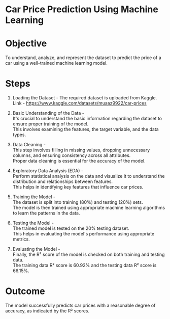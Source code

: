 # Car Price Prediction Using Machine Learning

# Objective
To understand, analyze, and represent the dataset to predict the price of a car using a well-trained machine learning model.

# Steps
1. Loading the Dataset -
The required dataset is uploaded from Kaggle.  
Link - https://www.kaggle.com/datasets/muaaz9922/car-prices


2. Basic Understanding of the Data -  
It's crucial to understand the basic information regarding the dataset to ensure proper training of the model.   
This involves examining the features, the target variable, and the data types.

4. Data Cleaning -   
This step involves filling in missing values, dropping unnecessary columns, and ensuring consistency across all attributes.   
Proper data cleaning is essential for the accuracy of the model.

5. Exploratory Data Analysis (EDA) -   
Perform statistical analysis on the data and visualize it to understand the distribution and relationships between features.   
This helps in identifying key features that influence car prices.

6. Training the Model -   
The dataset is split into training (80%) and testing (20%) sets.   
The model is then trained using appropriate machine learning algorithms to learn the patterns in the data.

7. Testing the Model -   
The trained model is tested on the 20% testing dataset.   
This helps in evaluating the model's performance using appropriate metrics.

8. Evaluating the Model -   
Finally, the R² score of the model is checked on both training and testing data.   
The training data R² score is 60.92% and the testing data R² score is 66.15%.
   
# Outcome
The model successfully predicts car prices with a reasonable degree of accuracy, as indicated by the R² scores.
